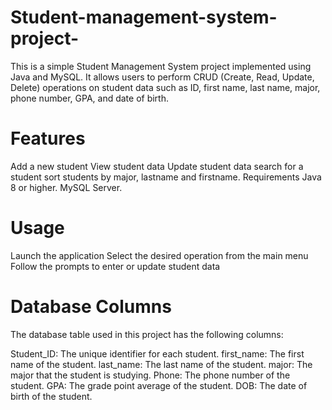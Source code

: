 # Student-management-system-project-
This is a simple Student Management System project implemented using Java and MySQL. It allows users to perform CRUD (Create, Read, Update, Delete) operations on student data such as ID, first name, last name, major, phone number, GPA, and date of birth.
# Features
Add a new student
View student data
Update student data
search for a student
sort students by major, lastname and firstname.
Requirements
Java 8 or higher.
MySQL Server.
# Usage
Launch the application
Select the desired operation from the main menu
Follow the prompts to enter or update student data
# Database Columns
The database table used in this project has the following columns:

Student_ID: The unique identifier for each student.
first_name: The first name of the student.
last_name: The last name of the student.
major: The major that the student is studying.
Phone: The phone number of the student.
GPA: The grade point average of the student.
DOB: The date of birth of the student.
